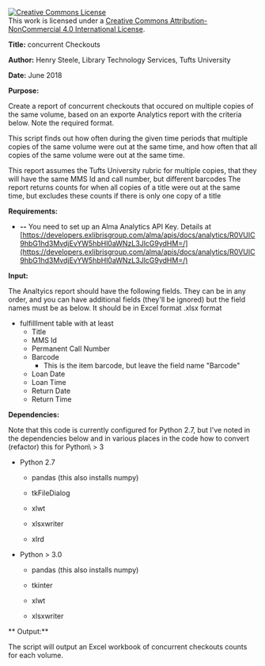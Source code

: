 <a rel="license" href="http://creativecommons.org/licenses/by-nc/4.0/"><img alt="Creative Commons License" style="border-width:0" src="https://i.creativecommons.org/l/by-nc/4.0/88x31.png" /></a><br />This work is licensed under a <a rel="license" href="http://creativecommons.org/licenses/by-nc/4.0/">Creative Commons Attribution-NonCommercial 4.0 International License</a>.

**Title:**      concurrent Checkouts

**Author:**     Henry Steele, Library Technology Services, Tufts University

**Date:**        June 2018

**Purpose:**

   Create a report of concurrent checkouts that occured on multiple copies of the same volume, based on an exporte Analytics report with    the criteria below.   Note the required format.

   This script finds out how often during the given time periods that multiple copies of the same volume were out at the same time,
   and how often that all copies of the same volume were out at the same time.

   This report assumes the Tufts University rubric for multiple copies, that they will have the same MMS Id and call number, but different barcodes
   The report returns counts for when all copies of a title were out at the same time, but excludes these counts if there is only one copy of a title

**Requirements:**

- **--** You need to set up an Alma Analytics API Key.   Details at [https://developers.exlibrisgroup.com/alma/apis/docs/analytics/R0VUIC9hbG1hd3MvdjEvYW5hbHl0aWNzL3JlcG9ydHM=/](https://developers.exlibrisgroup.com/alma/apis/docs/analytics/R0VUIC9hbG1hd3MvdjEvYW5hbHl0aWNzL3JlcG9ydHM=/)

**Input:**

   The Analtyics report should have the following fields.  They can be in any
   order, and you can have additional fields (they'll be ignored) but the field names
   must be as below.  It should be in Excel format .xlsx format

- fulfilllment table with at least
  - Title
  - MMS Id
  - Permanent Call Number
  - Barcode
    - This is the item barcode, but leave the field name \"Barcode\"
  - Loan Date
  - Loan Time
  - Return Date
  - Return Time

**Dependencies:**

   Note that this code is currently configured for Python 2.7, but I've noted in
   the dependencies below and in various places in the code how to convert (refactor) this for Python\ > 3

   - Python 2.7

        - pandas (this also installs numpy)

        - tkFileDialog

        - xlwt

        - xlsxwriter

        - xlrd

         

   - Python \> 3.0

        - pandas (this also installs numpy)

        - tkinter

        - xlwt

        - xlsxwriter

** Output:**

   The script will output an Excel workbook of concurrent checkouts counts
   for each volume.

